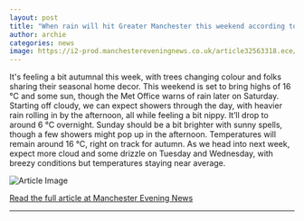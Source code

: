 ```yaml
---
layout: post
title: "When rain will hit Greater Manchester this weekend according to Met Office forecast"
author: archie
categories: news
image: https://i2-prod.manchestereveningnews.co.uk/article32563318.ece/ALTERNATES/s1200/1_HVR_MEN_270925_weather.jpg
---
```

It's feeling a bit autumnal this week, with trees changing colour and folks sharing their seasonal home decor. This weekend is set to bring highs of 16 °C and some sun, though the Met Office warns of rain later on Saturday. Starting off cloudy, we can expect showers through the day, with heavier rain rolling in by the afternoon, all while feeling a bit nippy. It’ll drop to around 6 °C overnight. Sunday should be a bit brighter with sunny spells, though a few showers might pop up in the afternoon. Temperatures will remain around 16 °C, right on track for autumn. As we head into next week, expect more cloud and some drizzle on Tuesday and Wednesday, with breezy conditions but temperatures staying near average.

![Article Image](https://i2-prod.manchestereveningnews.co.uk/article32563318.ece/ALTERNATES/s1200/1_HVR_MEN_270925_weather.jpg)

[Read the full article at Manchester Evening News](https://www.manchestereveningnews.co.uk/news/greater-manchester-news/rain-hit-greater-manchester-weekend-32563288)

---
